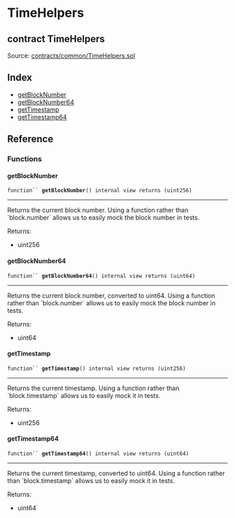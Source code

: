 # TimeHelpers

## contract TimeHelpers

Source: [contracts/common/TimeHelpers.sol](https://github.com/aragon/aragonOS/blob/v4.4.0/contracts/common/TimeHelpers.sol)

## Index

* [getBlockNumber](timehelpers.md#getblocknumber)
* [getBlockNumber64](timehelpers.md#getblocknumber64)
* [getTimestamp](timehelpers.md#gettimestamp)
* [getTimestamp64](timehelpers.md#gettimestamp64)

## Reference

### Functions

#### **getBlockNumber** <a href="#getblocknumber" id="getblocknumber"></a>

`function`` `**`getBlockNumber`**`() internal view returns (uint256)`

***

Returns the current block number. Using a function rather than \`block.number\` allows us to easily mock the block number in tests.



Returns:

* uint256

#### **getBlockNumber64** <a href="#getblocknumber64" id="getblocknumber64"></a>

`function`` `**`getBlockNumber64`**`() internal view returns (uint64)`

***

Returns the current block number, converted to uint64. Using a function rather than \`block.number\` allows us to easily mock the block number in tests.

Returns:

* uint64

#### **getTimestamp** <a href="#gettimestamp" id="gettimestamp"></a>

`function`` `**`getTimestamp`**`() internal view returns (uint256)`

***

Returns the current timestamp. Using a function rather than \`block.timestamp\` allows us to easily mock it in tests.

Returns:

* uint256

#### **getTimestamp64** <a href="#gettimestamp64" id="gettimestamp64"></a>

`function`` `**`getTimestamp64`**`() internal view returns (uint64)`

***

Returns the current timestamp, converted to uint64. Using a function rather than \`block.timestamp\` allows us to easily mock it in tests.

Returns:

* uint64
